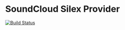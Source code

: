 # SoundCloud Silex Provider

[![Build Status](https://travis-ci.org/mrprompt/silex-soundcloud.svg?branch=master)](https://travis-ci.org/mrprompt/silex-soundcloud)